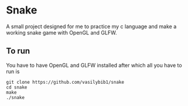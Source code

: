 # Snake

A small project designed for me to practice my c language and make a working snake game with OpenGL and GLFW. 

## To run 

You have to have OpenGL and GLFW installed after which all you have to run is 
```
git clone https://github.com/vasilybib1/snake
cd snake
make
./snake
```
